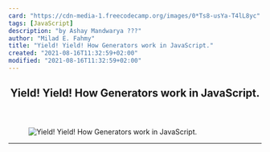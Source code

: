 ```yaml
---
card: "https://cdn-media-1.freecodecamp.org/images/0*Ts8-usYa-T4lL8yc"
tags: [JavaScript]
description: "by Ashay Mandwarya ?️??"
author: "Milad E. Fahmy"
title: "Yield! Yield! How Generators work in JavaScript."
created: "2021-08-16T11:32:59+02:00"
modified: "2021-08-16T11:32:59+02:00"
---
```

<div class="site-wrapper">
<main id="site-main" class="site-main outer">
<div class="inner">
<article class="post-full post tag-javascript tag-web-development tag-technology tag-education tag-programming ">
<header class="post-full-header">
<h1 class="post-full-title">Yield! Yield! How Generators work in JavaScript.</h1>
</header>
<figure class="post-full-image">
<picture>
<source media="(max-width: 700px)" sizes="1px" srcset="data:image/gif;base64,R0lGODlhAQABAIAAAAAAAP///yH5BAEAAAAALAAAAAABAAEAAAIBRAA7 1w">
<source media="(min-width: 701px)" sizes="(max-width: 800px) 400px,
(max-width: 1170px) 700px,
1400px" srcset="https://cdn-media-1.freecodecamp.org/images/0*Ts8-usYa-T4lL8yc 300w,
https://cdn-media-1.freecodecamp.org/images/0*Ts8-usYa-T4lL8yc 600w,
https://cdn-media-1.freecodecamp.org/images/0*Ts8-usYa-T4lL8yc 1000w,
https://cdn-media-1.freecodecamp.org/images/0*Ts8-usYa-T4lL8yc 2000w">
<img onerror="this.style.display='none'" src="https://cdn-media-1.freecodecamp.org/images/0*Ts8-usYa-T4lL8yc" alt="Yield! Yield! How Generators work in JavaScript.">
</picture>
</figure>
<section class="post-full-content">
<div class="post-content medium-migrated-article">
</div>
<hr>
</section>
</article>
</div>
</main>
</div>
<!-- Google Tag Manager (noscript) -->
<!-- End Google Tag Manager (noscript) -->
